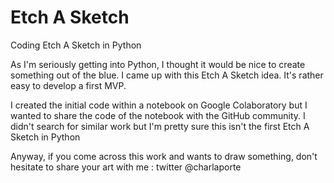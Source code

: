 # Etch A Sketch
Coding Etch A Sketch in Python

As I'm seriously getting into Python, I thought it would be nice to create something out of the blue. I came up with this Etch A Sketch idea. It's rather easy to develop a first MVP.

I created the initial code within a notebook on Google Colaboratory but I wanted to share the code of the notebook with the GitHub community. I didn't search for similar work but I'm pretty sure this isn't the first Etch A Sketch in Python

Anyway, if you come across this work and wants to draw something, don't hesitate to share your art with me : twitter @charlaporte
